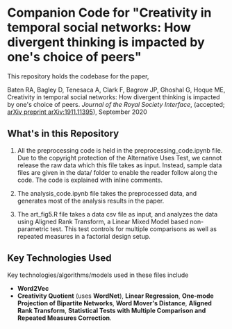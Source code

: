 # Companion Code for "Creativity in temporal social networks: How divergent thinking is impacted by one's choice of peers"

This repository holds the codebase for the paper,

Baten RA, Bagley D, Tenesaca A, Clark F, Bagrow JP, Ghoshal G, Hoque ME, Creativity in temporal social networks: How divergent thinking is impacted by one's choice of peers. _Journal of the Royal Society Interface_, (accepted; [arXiv preprint arXiv:1911.11395](https://arxiv.org/pdf/1911.11395.pdf)), September 2020


## What's in this Repository
1. All the preprocessing code is held in the preprocessing_code.ipynb file. Due to the copyright protection of the Alternative Uses Test, we cannot release the raw data which this file takes as input. Instead, sample data files are given in the data/ folder to enable the reader follow along the code. The code is explained with inline comments.

2. The analysis_code.ipynb file takes the preprocessed data, and generates most of the analysis results in the paper. 

3. The art_fig5.R file takes a data csv file as input, and analyzes the data using Aligned Rank Transform, a Linear Mixed Model based non-parametric test. This test controls for multiple comparisons as well as repeated measures in a factorial design setup.

## Key Technologies Used
Key technologies/algorithms/models used in these files include 

- **Word2Vec**
- **Creativity Quotient** (uses **WordNet**), **Linear Regression**, **One-mode Projection of Bipartite Networks**, **Word Mover's Distance**, **Aligned Rank Transform**, **Statistical Tests with Multiple Comparison and Repeated Measures Correction**.

